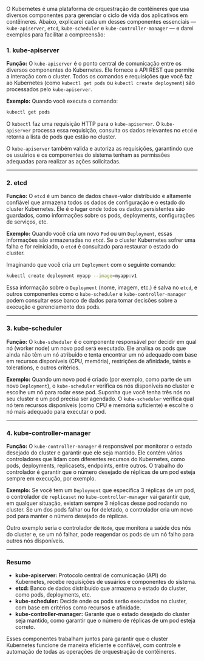 O Kubernetes é uma plataforma de orquestração de contêineres que usa diversos componentes para gerenciar o ciclo de vida dos aplicativos em contêineres. Abaixo, explicarei cada um desses componentes essenciais — `kube-apiserver`, `etcd`, `kube-scheduler` e `kube-controller-manager` — e darei exemplos para facilitar a compreensão:

### 1. **kube-apiserver**

**Função:** O `kube-apiserver` é o ponto central de comunicação entre os diversos componentes do Kubernetes. Ele fornece a API REST que permite a interação com o cluster. Todos os comandos e requisições que você faz ao Kubernetes (como `kubectl get pods` ou `kubectl create deployment`) são processados pelo `kube-apiserver`.

**Exemplo:**
Quando você executa o comando:

```bash
kubectl get pods
```

O `kubectl` faz uma requisição HTTP para o `kube-apiserver`. O `kube-apiserver` processa essa requisição, consulta os dados relevantes no `etcd` e retorna a lista de pods que estão no cluster.

O `kube-apiserver` também valida e autoriza as requisições, garantindo que os usuários e os componentes do sistema tenham as permissões adequadas para realizar as ações solicitadas.

---

### 2. **etcd**

**Função:** O `etcd` é um banco de dados chave-valor distribuído e altamente confiável que armazena todos os dados de configuração e o estado do cluster Kubernetes. Ele é o lugar onde todos os dados persistentes são guardados, como informações sobre os pods, deployments, configurações de serviços, etc.

**Exemplo:**
Quando você cria um novo `Pod` ou um `Deployment`, essas informações são armazenadas no `etcd`. Se o cluster Kubernetes sofrer uma falha e for reiniciado, o `etcd` é consultado para restaurar o estado do cluster.

Imaginando que você cria um `Deployment` com o seguinte comando:

```bash
kubectl create deployment myapp --image=myapp:v1
```

Essa informação sobre o `Deployment` (nome, imagem, etc.) é salva no `etcd`, e outros componentes como o `kube-scheduler` e `kube-controller-manager` podem consultar esse banco de dados para tomar decisões sobre a execução e gerenciamento dos pods.

---

### 3. **kube-scheduler**

**Função:** O `kube-scheduler` é o componente responsável por decidir em qual nó (worker node) um novo pod será executado. Ele analisa os pods que ainda não têm um nó atribuído e tenta encontrar um nó adequado com base em recursos disponíveis (CPU, memória), restrições de afinidade, taints e tolerations, e outros critérios.

**Exemplo:**
Quando um novo pod é criado (por exemplo, como parte de um novo `Deployment`), o `kube-scheduler` verifica os nós disponíveis no cluster e escolhe um nó para rodar esse pod. Suponha que você tenha três nós no seu cluster e um pod precisa ser agendado. O `kube-scheduler` verifica qual nó tem recursos disponíveis (como CPU e memória suficiente) e escolhe o nó mais adequado para executar o pod.

---

### 4. **kube-controller-manager**

**Função:** O `kube-controller-manager` é responsável por monitorar o estado desejado do cluster e garantir que ele seja mantido. Ele contém vários controladores que lidam com diferentes recursos do Kubernetes, como pods, deployments, replicasets, endpoints, entre outros. O trabalho do controlador é garantir que o número desejado de réplicas de um pod esteja sempre em execução, por exemplo.

**Exemplo:**
Se você tem um `Deployment` que especifica 3 réplicas de um pod, o controlador de `replicaset` no `kube-controller-manager` vai garantir que, em qualquer situação, existam sempre 3 réplicas desse pod rodando no cluster. Se um dos pods falhar ou for deletado, o controlador cria um novo pod para manter o número desejado de réplicas.

Outro exemplo seria o controlador de `Node`, que monitora a saúde dos nós do cluster e, se um nó falhar, pode reagendar os pods de um nó falho para outros nós disponíveis.

---

### Resumo

- **kube-apiserver:** Protocolo central de comunicação (API) do Kubernetes, recebe requisições de usuários e componentes do sistema.
- **etcd:** Banco de dados distribuído que armazena o estado do cluster, como pods, deployments, etc.
- **kube-scheduler:** Decide onde os pods serão executados no cluster, com base em critérios como recursos e afinidade.
- **kube-controller-manager:** Garante que o estado desejado do cluster seja mantido, como garantir que o número de réplicas de um pod esteja correto.

Esses componentes trabalham juntos para garantir que o cluster Kubernetes funcione de maneira eficiente e confiável, com controle e automação de todas as operações de orquestração de contêineres.


